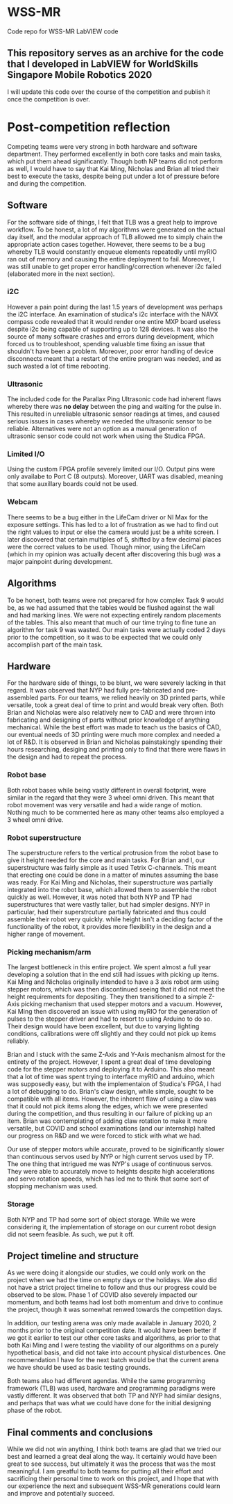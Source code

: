 # WSS-MR
 Code repo for WSS-MR LabVIEW code
 
 ## This repository serves as an archive for the code that I developed in LabVIEW for WorldSkills Singapore Mobile Robotics 2020
I will update this code over the course of the competition and publish it once the competition is over. 

# Post-competition reflection
Competing teams were very strong in both hardware and software department. They performed excellently in both core tasks and main tasks, which put them ahead significantly. Though both NP teams did not perform as well, I would have to say that Kai Ming, Nicholas and Brian all tried their best to execute the tasks, despite being put under a lot of pressure before and during the competition. 

## Software 
For the software side of things, I felt that TLB was a great help to improve workflow. To be honest, a lot of my algorithms were generated on the actual day itself, and the modular approach of TLB allowed me to simply chain the appropriate action cases together. However, there seems to be a bug whereby TLB would constantly enqueue elements repeatedly until myRIO ran out of memory and causing the entire deployment to fail. Moreover, I was still unable to get proper error handling/correction whenever i2c failed (elaborated more in the next section). 

### i2C
However a pain point during the last 1.5 years of development was perhaps the i2C interface. An examination of studica's i2c interface with the NAVX compass code revealed that it would render one entire MXP board useless despite i2c being capable of supporting up to 128 devices. It was also the source of many software crashes and errors during development, which forced us to troubleshoot, spending valuable time fixing an issue that shouldn't have been a problem. Moreover, poor error handling of device disconnects meant that a restart of the entire program was needed, and as such wasted a lot of time rebooting. 

### Ultrasonic 
The included code for the Parallax Ping Ultrasonic code had inherent flaws whereby there was **no delay** between the ping and waiting for the pulse in. This resulted in unreliable ultrasonic sensor readings at times, and caused serious issues in cases whereby we needed the ultrasonic sensor to be reliable. Alternatives were not an option as a manual generation of ultrasonic sensor code could not work when using the Studica FPGA.

### Limited I/O
Using the custom FPGA profile severely limited our I/O. Output pins were only availabe to Port C (8 outputs). Moreover, UART was disabled, meaning that some auxillary boards could not be used. 

### Webcam 
There seems to be a bug either in the LifeCam driver or NI Max for the exposure settings. This has led to a lot of frustration as we had to find out the right values to input or else the camera would just be a white screen. I later discovered that certain multiples of 5, shifted by a few decimal places were the correct values to be used. Though minor, using the LifeCam (which in my opinion was actually decent after discovering this bug) was a major painpoint during development. 

## Algorithms
To be honest, both teams were not prepared for how complex Task 9 would be, as we had assumed that the tables would be flushed against the wall and had marking lines. We were not expecting entirely random placements of the tables. This also meant that much of our time trying to fine tune an algorithm for task 9 was wasted. Our main tasks were actually coded 2 days prior to the competition, so it was to be expected that we could only accomplish part of the main task. 

## Hardware
For the hardware side of things, to be blunt, we were severely lacking in that regard. It was observed that NYP had fully pre-fabricated and pre-assembled parts. For our teams, we relied heavily on 3D printed parts, while versatile, took a great deal of time to print and would break very often. Both Brian and Nicholas were also relatively new to CAD and were thrown into fabricating and designing of parts without prior knowledge of anything mechanical. While the best effort was made to teach us the basics of CAD, our eventual needs of 3D printing were much more complex and needed a lot of R&D. It is observed in Brian and Nicholas painstakingly spending their hours researching, desiging and printing only to find that there were flaws in the design and had to repeat the process. 

### Robot base
Both robot bases while being vastly different in overall footprint, were similar in the regard that they were 3 wheel omni driven. This meant that robot movement was very versatile and had a wide range of motion. Nothing much to be commented here as many other teams also employed a 3 wheel omni drive. 

### Robot superstructure
The superstructure refers to the vertical protrusion from the robot base to give it height needed for the core and main tasks. For Brian and I, our superstructure was fairly simple as it used Tetrix C-channels. This meant that erecting one could be done in a matter of minutes assuming the base was ready. For Kai Ming and Nicholas, their superstructure was partially integrated into the robot base, which allowed them to assemble the robot quickly as well. However, it was noted that both NYP and TP had superstructures that were vastly taller, but had simpler designs. NYP in particular, had their superstrcuture partially fabricated and thus could assemble their robot very quickly. while height isn't a deciding factor of the functionality of the robot, it provides more flexibility in the design and a higher range of movement. 

### Picking mechanism/arm
The largest bottleneck in this entire project. We spent almost a full year developing a solution that in the end still had issues with picking up items. Kai Ming and Nicholas originally intended to have a 3 axis robot arm using stepper motors, which was then discontinued seeing that it did not meet the height requirements for depositing. They then transitioned to a simple Z-Axis picking mechanism that used stepper motors and a vacuum. However, Kai Ming then discovered an issue with using myRIO for the generation of pulses to the stepper driver and had to resort to using Arduino to do so. Their design would have been excellent, but due to varying lighting conditions, calibrations were off slightly and they could not pick up items reliably. 

Brian and I stuck with the same Z-Axis and Y-Axis mechanism almost for the entirety of the project. However, I spent a great deal of time developing code for the stepper motors and deploying it to Arduino. This also meant that a lot of time was spent trying to interface myRIO and arduino, which was supposedly easy, but with the implementaion of Studica's FPGA, I had a lot of debugging to do. Brian's claw design, while simple, sought to be compatible with all items. However, the inherent flaw of using a claw was that it could not pick items along the edges, which we were presented during the competition, and thus resulting in our failure of picking up an item. Brian was contemplating of adding claw rotation to make it more versatile, but COVID and school examinations (and our internship) halted our progress on R&D and we were forced to stick with what we had. 

Our use of stepper motors while accurate, proved to be siginificantly slower than continuous servos used by NYP or high current servos used by TP. The one thing that intrigued me was NYP's usage of continuous servos. They were able to accurately move to heights despite high accelerations and servo rotation speeds, which has led me to think that some sort of stopping mechanism was used.

### Storage
Both NYP and TP had some sort of object storage. While we were considering it, the implementation of storage on our current robot design did not seem feasible. As such, we put it off. 

## Project timeline and structure
As we were doing it alongside our studies, we could only work on the project when we had the time on empty days or the holidays. We also did not have a strict project timeline to follow and thus our progress could be observed to be slow. Phase 1 of COVID also severely impacted our momentum, and both teams had lost both momentum and drive to continue the project, though it was somewhat renwed towards the competition days. 

In addition, our testing arena was only made available in January 2020, 2 months prior to the original competition date. It would have been better if we got it earlier to test our other core tasks and algorithms, as prior to that both Kai Ming and I were testing the viability of our algorithms on a purely hypothetical basis, and did not take into account physical disturbences. One recommendation I have for the next batch would be that the current arena we have should be used as basic testing grounds. 

Both teams also had different agendas. While the same programming framework (TLB) was used, hardware and programming paradigms were vastly different. It was observed that both TP and NYP had similar designs, and perhaps that was what we could have done for the initial designing phase of the robot. 

## Final comments and conclusions
While we did not win anything, I think both teams are glad that we tried our best and learned a great deal along the way. It certainly would have been great to see success, but ultimately it was the process that was the most meaningful. I am greatful to both teams for putting all their effort and sacrificing their personal time to work on this project, and I hope that with our experience the next and subsequent WSS-MR generations could learn and improve and potentially succeed.
